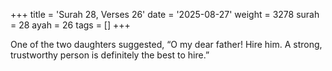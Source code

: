+++
title = 'Surah 28, Verses 26'
date = '2025-08-27'
weight = 3278
surah = 28
ayah = 26
tags = []
+++

One of the two daughters suggested, “O my dear father! Hire him. A strong, trustworthy person is definitely the best to hire.”